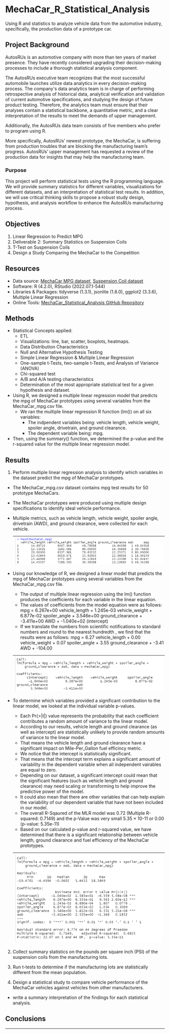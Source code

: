 # MechaCar_R_Statistical_Analysis
Using R and statistics to analyze vehicle data from the automotive industry, specifically,  the production data of a prototype car.

## Project Background

AutosRUs is an automotive company with more than ten years of market presence. They have recently considered upgrading their decision-making processes to include a thorough statistical analysis component. 

The AutosRUs executive team recognizes that the most successful automobile launches utilize data analytics in every decision-making process. 
The company's data analytics team is in charge of performing retrospective analysis of historical data, analytical verification and validation of current automotive specifications, and studying the design of future product testing. 
Therefore, the analytics team must ensure that their analyses contain a statistical backbone, a quantitative metric, and a clear interpretation of the results to meet the demands of upper management. 

Additionally, the AutosRUs data team consists of five members who prefer to program using R.

More specifically, AutosRUs’ newest prototype, the MechaCar, is suffering from production troubles that are blocking the manufacturing team’s progress.
AutosRUs’ upper management has requested a review of the production data for insights that may help the manufacturing team.


### Purpose


This project will perform statistical tests using the R programming language. 
We will provide summary statistics for different variables, visualizations for different datasets, and an interpretation of statistical test results. 
In addition, we will use critical thinking skills to propose a robust study design, hypothesis, and analysis workflow to enhance the AutosRUs manufacturing process.


## Objectives
1. Linear Regression to Predict MPG
2. Deliverable 2: Summary Statistics on Suspension Coils
3. T-Test on Suspension Coils
4. Design a Study Comparing the MechaCar to the Competition


## Resources
- Data source: [MechaCar MPG dataset](https://github.com/Magzzie/MechaCar_Statistical_Analysis/blob/main/Resources/MechaCar_mpg.csv), [Suspension Coil dataset](https://github.com/Magzzie/MechaCar_Statistical_Analysis/blob/main/Resources/Suspension_Coil.csv)
- Software: R (4.2.0), RStudio (2022.07.1-544)
- Libraries & Packages: tidyverse (1.3.1), jsonlite (1.8.0), ggplot2 (3.3.6), Multiple Linear Regression
- Online Tools: [MechaCar_Statistical_Analysis GitHub Repository](https://github.com/Magzzie/MechaCar_Statistical_Analysis)



## Methods

- Statistical Concepts applied: 
	- ETL
	- Visualizations: line, bar, scatter, boxplots, heatmaps.
	- Data Distribution Characteristics
	- Null and Alternative Hypothesis Testing
	- Simple Linear Regression & Multiple Linear Regression
	- One-sample t-Tests, two-sample t-Tests, and Analysis of Variance (ANOVA)
	- Chi-squared test
	- A/B and A/A testing characteristics
	- Determination of the most appropriate statistical test for a given hypothesis and dataset. 
-  Using R, we designed a multiple linear regression model that predicts the mpg of MechaCar prototypes using several variables from the MechaCar_mpg.csv file. 
	- We ran the multiple linear regression R function (lm()) on all six variables:
		- The indpendent variables being:  vehicle length, vehicle weight, spoiler angle, drivetrain, and ground clearance.
		- The dependent variable being: mpg.
- Then, using the summary() function, we determined the p-value and the r-squared value for the multiple linear regression model.




## Results

1. Perform multiple linear regression analysis to identify which variables in the dataset predict the mpg of MechaCar prototypes.

- The MechaCar_mpg.csv dataset contains mpg test results for 50 prototype MechaCars.
- The MechaCar prototypes were produced using multiple design specifications to identify ideal vehicle performance.
- Multiple metrics, such as vehicle length, vehicle weight, spoiler angle, drivetrain (AWD), and ground clearance, were collected for each vehicle. <br>

	|![A View of Mecha Cars MPG Dataset.](./Images/mpg_head.png)|
	|-|

- Using our knowledge of R, we designed a linear model that predicts the mpg of MechaCar prototypes using several variables from the MechaCar_mpg.csv file. <br>
	- The output of multiple linear regression using the lm() function produces the coefficients for each variable in the linear equation.
	- The values of coefficients from the model equation were as follows: <br>
	mpg = 6.267e+00 vehicle_length + 1.245e-03 vehicle_weight + 6.877e-02 spoiler_angle + 3.546e+00 ground_clearance + -3.411e+00 AWD + -1.040e+02 (intercept)
	- If we translate the numbers from scientific notifications to standard numbers and round to the nearest hundredth , we find that the results were as follows: 
	mpg = 6.27 vehicle_length + 0.00 vehicle_weight + 0.07 spoiler_angle + 3.55 ground_clearance + -3.41 AWD + -104.00 <br>

	|![Multiple Linear Regression on Six Variables](./Images/mlr_6.png)|
	|-|

- To determine which variables provided a significant contribution to the linear model, we looked at the individual variable p-values.
	- Each Pr(>|t|) value represents the probability that each coefficient contributes a random amount of variance to the linear model.
	- According to our results, vehicle length and ground clearance (as well as intercept) are statistically unlikely to provide random amounts of variance to the linear model. 
	- That means the vehicle length and ground clearance have a significant impact on Mile-Per_Gallon fuel efficincy metric.
	- We notice that the intercept is statistically significant.
	- That means that the intercept term explains a significant amount of variability in the dependent variable when all independent vairables are equal to zero. 
	- Depending on our dataset, a significant intercept could mean that the significant features (such as vehicle length and ground clearance) may need scaling or transforming to help improve the predictive power of the model.
	- It could also mean that there are other variables that can help explain the variability of our dependent variable that have not been included in our model. <br>
	- The overall R-Sqaured of the MLR model was 0.72 (Multiple R-squared:  0.7149) and the p-Value was very small 5.35 × 10-11 or 0.00 (p-value: 5.35e-11)
	- Based on our calculated p-value and r-squared value, we have determined that there is a significant relationship between vehicle length, ground clearance and fuel efficiency of the MechaCar prototypes. <br>

	|![Summary Stats Showing p-value and r-sqaured for MLR on Six Variables.](./Images/mlr_6_summary_stats.png)|
	|-|

2. Collect summary statistics on the pounds per square inch (PSI) of the suspension coils from the manufacturing lots.


3. Run t-tests to determine if the manufacturing lots are statistically different from the mean population.


4. Design a statistical study to compare vehicle performance of the MechaCar vehicles against vehicles from other manufacturers.
- write a summary interpretation of the findings for each statistical analysis. 



## Conclusions



---